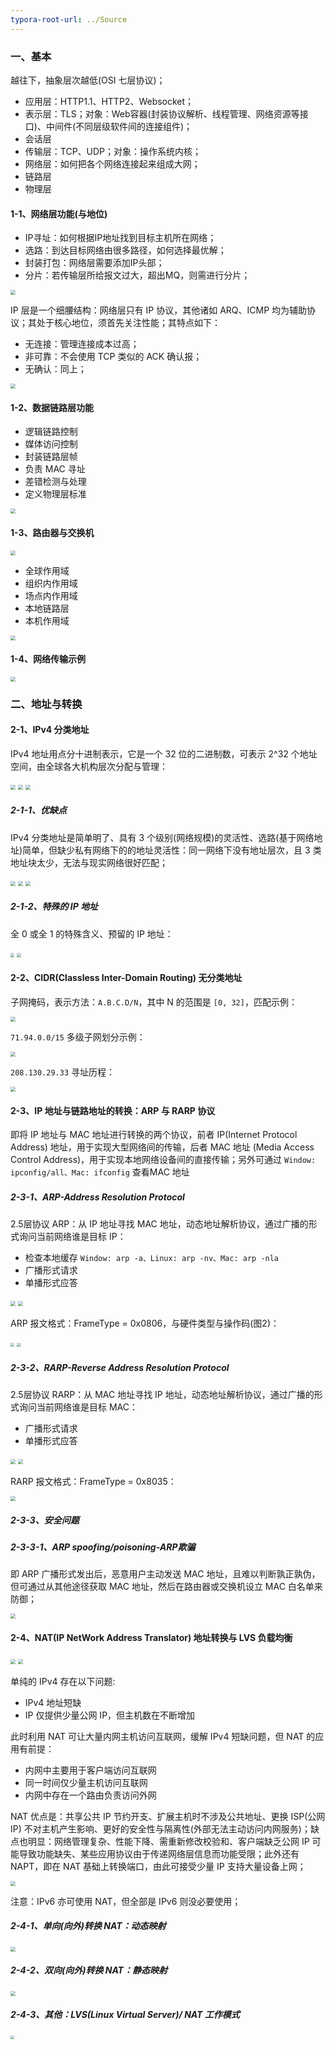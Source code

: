 ```yaml
---
typora-root-url: ../Source
---
```




### 一、基本

越往下，抽象层次越低(OSI 七层协议)；

- 应用层：HTTP1.1、HTTP2、Websocket；
- 表示层：TLS；对象：Web容器(封装协议解析、线程管理、网络资源等接口)、中间件(不同层级软件间的连接组件)；
- 会话层
- 传输层：TCP、UDP；对象：操作系统内核；
- 网络层：如何把各个网络连接起来组成大网；
- 链路层
- 物理层

#### 1-1、网络层功能(与地位)

- IP寻址：如何根据IP地址找到目标主机所在网络；
- 选路：到达目标网络由很多路径，如何选择最优解；
- 封装打包：网络层需要添加IP头部；
- 分片：若传输层所给报文过大，超出MQ，则需进行分片；

<img src="/Image/NetWork/ip/1.png" style="zoom:50%;" />

IP 层是一个细腰结构：网络层只有 IP 协议，其他诸如 ARQ、ICMP 均为辅助协议；其处于核心地位，须首先关注性能；其特点如下：

- 无连接：管理连接成本过高；
- 非可靠：不会使用 TCP 类似的 ACK 确认报；
- 无确认：同上；

<img src="/Image/NetWork/ip/6.png" style="zoom:50%;" />



#### 1-2、数据链路层功能

- 逻辑链路控制
- 媒体访问控制
- 封装链路层帧
- 负责 MAC 寻址
- 差错检测与处理
- 定义物理层标准

<img src="/Image/NetWork/ip/2.png" style="zoom:50%;" />

#### 1-3、路由器与交换机

<img src="/Image/NetWork/ip/3.png" style="zoom:50%;" />

- 全球作用域
- 组织内作用域
- 场点内作用域
- 本地链路层
- 本机作用域

<img src="/Image/NetWork/ip/4.png" style="zoom:50%;" />

#### 1-4、网络传输示例

<img src="/Image/NetWork/ip/5.png" style="zoom:50%;" />



### 二、地址与转换

#### 2-1、IPv4 分类地址

IPv4 地址用点分十进制表示，它是一个 32 位的二进制数，可表示 2^32 个地址空间，由全球各大机构层次分配与管理：

<img src="/Image/NetWork/ip/7.png" style="zoom:50%;" />

<img src="/Image/NetWork/ip/8.png" style="zoom:50%;" />

<img src="/Image/NetWork/ip/9.png" style="zoom:50%;" />

##### 2-1-1、优缺点

IPv4 分类地址是简单明了、具有 3 个级别(网络规模)的灵活性、选路(基于网络地址)简单，但缺少私有网络下的的地址灵活性：同一网络下没有地址层次，且 3 类地址块太少，无法与现实网络很好匹配；

<img src="/Image/NetWork/ip/10.png" style="zoom:50%;" />

<img src="/Image/NetWork/ip/11.png" style="zoom:50%;" />

<img src="/Image/NetWork/ip/12.png" style="zoom:50%;" />

##### 2-1-2、特殊的 IP 地址

全 0 或全 1 的特殊含义、预留的 IP 地址：

<img src="/Image/NetWork/ip/16.png" style="zoom:40%;" />

<img src="/Image/NetWork/ip/17.png" style="zoom:40%;" />



#### 2-2、CIDR(Classless Inter-Domain Routing) 无分类地址

子网掩码，表示方法：`A.B.C.D/N`，其中 N 的范围是 `[0, 32]`，匹配示例：

<img src="/Image/NetWork/ip/13.png" style="zoom:50%;" />

`71.94.0.0/15` 多级子网划分示例：

<img src="/Image/NetWork/ip/14.png" style="zoom:50%;" />

`208.130.29.33` 寻址历程：

<img src="/Image/NetWork/ip/15.png" style="zoom:50%;" />





#### 2-3、IP 地址与链路地址的转换：ARP 与 RARP 协议

即将 IP 地址与 MAC 地址进行转换的两个协议，前者 IP(Internet Protocol Address) 地址，用于实现大型网络间的传输，后者 MAC 地址 (Media Access Control Address)，用于实现本地网络设备间的直接传输；另外可通过 `Window: ipconfig/all、Mac: ifconfig` 查看MAC 地址



##### 2-3-1、ARP-Address Resolution Protocol

2.5层协议 ARP：从 IP 地址寻找 MAC 地址，动态地址解析协议，通过广播的形式询问当前网络谁是目标 IP：

- 检查本地缓存 `Window: arp -a、Linux: arp -nv、Mac: arp -nla`
- 广播形式请求
- 单播形式应答

<img src="/Image/NetWork/ip/18.png" style="zoom:50%;" />

<img src="/Image/NetWork/ip/19.png" style="zoom:50%;" />

ARP 报文格式：FrameType = 0x0806，与硬件类型与操作码(图2)：

<img src="/Image/NetWork/ip/20.png" style="zoom:40%;" />

<img src="/Image/NetWork/ip/21.png" style="zoom:40%;" />



##### 2-3-2、RARP-Reverse Address Resolution Protocol

2.5层协议 RARP：从 MAC 地址寻找 IP 地址，动态地址解析协议，通过广播的形式询问当前网络谁是目标 MAC：

- 广播形式请求
- 单播形式应答

<img src="/Image/NetWork/ip/22.png" style="zoom:50%;" />

<img src="/Image/NetWork/ip/23.png" style="zoom:50%;" />

RARP 报文格式：FrameType = 0x8035：

<img src="/Image/NetWork/ip/24.png" style="zoom:50%;" />



##### 2-3-3、安全问题

##### 2-3-3-1、ARP spoofing/poisoning-ARP欺骗

即 ARP 广播形式发出后，恶意用户主动发送 MAC 地址，且难以判断孰正孰伪，但可通过从其他途径获取 MAC 地址，然后在路由器或交换机设立 MAC 白名单来防御；

<img src="/Image/NetWork/ip/25.png" style="zoom:50%;" />





#### 2-4、NAT(IP NetWork Address Translator) 地址转换与 LVS 负载均衡

<img src="/Image/NetWork/ip/26.png" style="zoom:50%;" />

<img src="/Image/NetWork/ip/27.png" style="zoom:50%;" />

单纯的 IPv4 存在以下问题:

- IPv4 地址短缺
- IP 仅提供少量公网 IP，但主机数在不断增加

此时利用 NAT 可让大量内网主机访问互联网，缓解 IPv4 短缺问题，但 NAT 的应用有前提：

- 内网中主要用于客户端访问互联网
- 同一时间仅少量主机访问互联网
- 内网中存在一个路由负责访问外网

NAT 优点是：共享公共 IP 节约开支、扩展主机时不涉及公共地址、更换 ISP(公网IP) 不对主机产生影响、更好的安全性与隔离性(外部无法主动访问内网服务)；缺点也明显：网络管理复杂、性能下降、需重新修改校验和、客户端缺乏公网 IP 可能导致功能缺失、某些应用协议由于传递网络层信息而功能受限；此外还有 NAPT，即在 NAT 基础上转换端口，由此可接受少量 IP 支持大量设备上网；

<img src="/Image/NetWork/ip/29.png" style="zoom:50%;" />

注意：IPv6 亦可使用 NAT，但全部是 IPv6 则没必要使用；



##### 2-4-1、单向(向外)转换 NAT：动态映射

<img src="/Image/NetWork/ip/28.png" style="zoom:50%;" />

##### 2-4-2、双向(向外)转换 NAT：静态映射

<img src="/Image/NetWork/ip/30.png" style="zoom:50%;" />



##### 2-4-3、其他：LVS(Linux Virtual Server)/ NAT 工作模式

<img src="/Image/NetWork/ip/31.png" style="zoom:40%;" />

